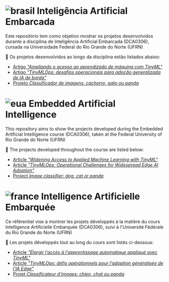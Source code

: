 # ![brasil](https://upload.wikimedia.org/wikipedia/commons/thumb/0/05/Flag_of_Brazil.svg/22px-Flag_of_Brazil.svg.png) Inteligência Artificial Embarcada
Este repositório tem como objetivo mostrar os projetos desenvolvidos durante a disciplina de Inteligência Artificial Embarcada (DCA0306), cursada na Universidade Federal do Rio Grande do Norte (UFRN)

:file_folder: Os projetos desenvolvidos ao longo da disciplina estão listados abaixo:

- [Artigo *"Ampliando o acesso ao aprendizado de máquina com TinyML"*](https://github.com/marianabritoazevedo/embedded-ai/tree/main/Fundamentals_of_TinyML)
- [Artigo *"TinyMLOps: desafios operacionais para adoção generalizada de IA de borda"*](https://github.com/marianabritoazevedo/embedded-ai/tree/main/TinyMLOps)
- [Projeto *Classificador de imagens: cachorro, gato ou panda*](https://github.com/marianabritoazevedo/embedded-ai/tree/main/Image_classifier)

# ![eua](https://upload.wikimedia.org/wikipedia/commons/thumb/a/a4/Flag_of_the_United_States.svg/22px-Flag_of_the_United_States.svg.png) Embedded Artificial Intelligence
This repository aims to show the projects developed during the Embedded Artificial Intelligence course (DCA0306), taken at the Federal University of Rio Grande do Norte (UFRN)

:file_folder: The projects developed throughout the course are listed below:

- [Article *"Widening Access to Applied Machine Learning with TinyML"*](https://github.com/marianabritoazevedo/embedded-ai/tree/main/Fundamentals_of_TinyML)
- [Article *"TinyMLOps: Operational Challenges for Widespread Edge AI Adoption"*](https://github.com/marianabritoazevedo/embedded-ai/tree/main/TinyMLOps)
- [Project *Image classifier: dog, cat or panda*](https://github.com/marianabritoazevedo/embedded-ai/tree/main/Image_classifier)

# ![france](https://upload.wikimedia.org/wikipedia/commons/thumb/c/c3/Flag_of_France.svg/22px-Flag_of_France.svg.png) Intelligence Artificielle Embarquée
Ce référentiel vise à montrer les projets développés à la matière du cours Intelligence Artificielle Embarquée (DCA0306), suivi à l'Université Fédérale du Rio Grande do Norte (UFRN)

:file_folder: Les projets développés tout au long du cours sont listés ci-dessous:

- [Article *"Élargir l'accès à l'apprentissage automatique appliqué avec TinyML"*](https://github.com/marianabritoazevedo/embedded-ai/tree/main/Fundamentals_of_TinyML)
- [Article *"TinyMLOps: défis opérationnels pour l'adoption généralisée de l'IA Edge"*](https://github.com/marianabritoazevedo/embedded-ai/tree/main/TinyMLOps)
- [Projet *Classificateur d'images: chien, chat ou panda*](https://github.com/marianabritoazevedo/embedded-ai/tree/main/Image_classifier)
